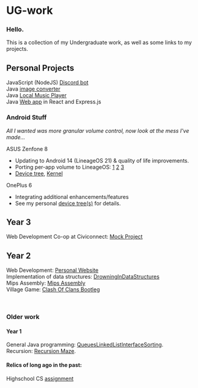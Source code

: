 # UG-work
 
### Hello.

This is a collection of my Undergraduate work, as well as some links to my projects.


## Personal Projects
JavaScript (NodeJS) [Discord bot](https://github.com/mikooomich/Renegade-Yeet/)
<br>
Java [image converter](https://github.com/mikooomich/imgToBraille/)
<br>
Java [Local Music Player](https://github.com/mikooomich/jankMusicPlayer)
<br>
Java [Web app](https://github.com/mikooomich/discoverlincoln-t2-c8) in React and Express.js
<br>


### Android Stuff
*All I wanted was more granular volume control, now look at the mess I've made...*

ASUS Zenfone 8
- Updating to Android 14 (LineageOS 21) & quality of life improvements.
- Porting per-app volume to LineageOS: [1](https://github.com/mikooomich/android_frameworks_base) [2](https://github.com/mikooomich/android_packages_apps_Settings) [3](https://github.com/mikooomich/android_frameworks_av)
- [Device tree](https://github.com/mikooomich/android_device_asus_sake), [Kernel](https://github.com/mikooomich/android_kernel_asus_sm8350)

OnePlus 6
- Integrating additional enhancements/features
- See my personal [device tree(s)](https://github.com/mikooomich/android_device_oneplus_sdm845-common) for details.


## Year 3
Web Development Co-op at Civiconnect: [Mock Project](https://github.com/mikooomich/discoverlincoln-t2-c8)


## Year 2
Web Development: [Personal Website](https://github.com/mikooomich/UG-work/tree/main/src/WebDev)
<br>
Implementation of data structures: [DrowningInDataStructures](https://github.com/mikooomich/UG-work/tree/main/src/DrowningInDataStructures)
<br>
Mips Assembly: [Mips Assembly](https://github.com/mikooomich/UG-work/tree/main/src/MipsAssembly)
<br>
Village Game: [Clash Of Clans Bootleg](https://github.com/mikooomich/clash-of-clans-bootleg)

<br>

### Older work

#### Year 1
General Java programming: [QueuesLinkedListInterfaceSorting](https://github.com/mikooomich/UG-work/tree/main/src/QueuesLinkedListInterfaceSorting).
<br>
Recursion: [Recursion Maze](https://github.com/mikooomich/UG-work/tree/main/src/Recursion/Maze).
<br>


#### Relics of long ago in the past:
Highschool CS [assignment](https://github.com/mikooomich/UG-work/tree/main/src/Old/fix-wage-gap) 
